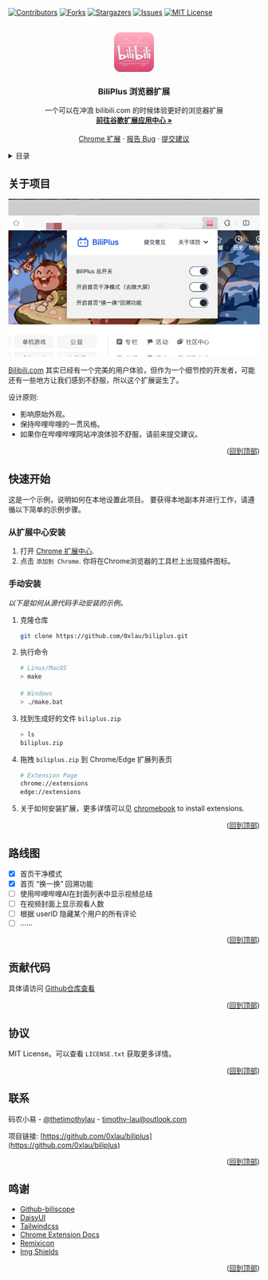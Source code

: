 <a name="readme-top"></a>


<!-- PROJECT SHIELDS -->
[![Contributors][contributors-shield]][contributors-url]
[![Forks][forks-shield]][forks-url]
[![Stargazers][stars-shield]][stars-url]
[![Issues][issues-shield]][issues-url]
[![MIT License][license-shield]][license-url]



<!-- PROJECT LOGO -->
<br />
<div align="center">
  <a href="https://github.com/0xlau/biliplus">
    <img src="img/logo_128.png" alt="Logo" width="80" height="80">
  </a>

  <h3 align="center">BiliPlus 浏览器扩展</h3>

  <p align="center">
    一个可以在冲浪 bilibili.com 的时候体验更好的浏览器扩展
    <br />
    <a href="https://chrome.google.com/webstore/detail/liddcdcjkpeaiblhebgihpmcaknpgbgk"><strong>前往谷歌扩展应用中心 »</strong></a>
    <br />
    <br />
    <a href="https://chrome.google.com/webstore/detail/liddcdcjkpeaiblhebgihpmcaknpgbgk">Chrome 扩展</a>
    ·
    <a href="https://github.com/0xlau/biliplus/issues">报告 Bug</a>
    ·
    <a href="https://github.com/0xlau/biliplus/issues">提交建议</a>
  </p>
</div>



<!-- TABLE OF CONTENTS -->
<details>
  <summary>目录</summary>
  <ol>
    <li>
      <a href="#关于项目">关于项目</a>
    </li>
    <li>
      <a href="#快速开始">快速开始</a>
      <ul>
        <li><a href="#从扩展中心安装">从扩展中心安装</a></li>
        <li><a href="#手动安装">手动安装</a></li>
      </ul>
    </li>
    <li><a href="#路线图">路线图</a></li>
    <li><a href="#贡献代码">贡献代码</a></li>
    <li><a href="#协议">协议</a></li>
    <li><a href="#联系">联系</a></li>
    <li><a href="#鸣谢">鸣谢</a></li>
  </ol>
</details>



<!-- ABOUT THE PROJECT -->
## 关于项目

<div align="center">
  <img src="img/screenshot.png"/>
</div>

[Bilibili.com](https://bilibili.com) 其实已经有一个完美的用户体验，但作为一个细节控的开发者，可能还有一些地方让我们感到不舒服，所以这个扩展诞生了。

设计原则:
* 影响原始外观。
* 保持哔哩哔哩的一贯风格。
* 如果你在哔哩哔哩网站冲浪体验不舒服，请前来提交建议。

<p align="right">(<a href="#readme-top">回到顶部</a>)</p>

<!-- GETTING STARTED -->
## 快速开始

这是一个示例，说明如何在本地设置此项目。
要获得本地副本并进行工作，请遵循以下简单的示例步骤。

### 从扩展中心安装

1. 打开 [Chrome 扩展中心](https://chrome.google.com/webstore/detail/liddcdcjkpeaiblhebgihpmcaknpgbgk).
2. 点击 `添加到 Chrome`.
你将在Chrome浏览器的工具栏上出现插件图标。

### 手动安装

_以下是如何从源代码手动安装的示例。_

1. 克隆仓库
   ```sh
   git clone https://github.com/0xlau/biliplus.git
   ```
2. 执行命令
   ```sh
   # Linux/MacOS
   > make

   # Windows
   > ./make.bat
   ```
3. 找到生成好的文件 `biliplus.zip`
   ```sh
   > ls
   biliplus.zip
   ```
4. 拖拽 `biliplus.zip` 到 Chrome/Edge 扩展列表页
    ```sh
    # Extension Page
    chrome://extensions
    edge://extensions
    ```
5. 关于如何安装扩展，更多详情可以见 [chromebook](https://support.google.com/chromebook/topic/3415446) to install extensions.

<p align="right">(<a href="#readme-top">回到顶部</a>)</p>

<!-- ROADMAP -->
## 路线图

- [x] 首页干净模式
- [x] 首页 “换一换” 回溯功能
- [ ] 使用哔哩哔哩AI在封面列表中显示视频总结
- [ ] 在视频封面上显示观看人数
- [ ] 根据 userID 隐藏某个用户的所有评论
- [ ] ......

<p align="right">(<a href="#readme-top">回到顶部</a>)</p>

<!-- CONTRIBUTING -->
## 贡献代码

具体请访问 [Github仓库查看](https://github.com/0xlau/biliplus)

<p align="right">(<a href="#readme-top">回到顶部</a>)</p>



<!-- LICENSE -->
## 协议

MIT License。可以查看 `LICENSE.txt` 获取更多详情。

<p align="right">(<a href="#readme-top">回到顶部</a>)</p>



<!-- CONTACT -->
## 联系

码农小易 - [@thetimothylau](https://twitter.com/thetimothylau) - timothy-lau@outlook.com

项目链接: [https://github.com/0xlau/biliplus](https://github.com/0xlau/biliplus)

<p align="right">(<a href="#readme-top">回到顶部</a>)</p>



<!-- ACKNOWLEDGMENTS -->
## 鸣谢

* [Github-biliscope](https://github.com/gaogaotiantian/biliscope)
* [DaisyUI](https://daisyui.com/)
* [Tailwindcss](https://tailwindcss.com/)
* [Chrome Extension Docs](https://developer.chrome.com/docs/extensions)
* [Remixicon](https://remixicon.com/)
* [Img Shields](https://shields.io)

<p align="right">(<a href="#readme-top">回到顶部</a>)</p>



<!-- MARKDOWN LINKS & IMAGES -->
<!-- https://www.markdownguide.org/basic-syntax/#reference-style-links -->
[contributors-shield]: https://img.shields.io/github/contributors/0xlau/biliplus.svg?style=for-the-badge
[contributors-url]: https://github.com/0xlau/biliplus/graphs/contributors
[forks-shield]: https://img.shields.io/github/forks/0xlau/biliplus.svg?style=for-the-badge
[forks-url]: https://github.com/0xlau/biliplus/network/members
[stars-shield]: https://img.shields.io/github/stars/0xlau/biliplus.svg?style=for-the-badge
[stars-url]: https://github.com/0xlau/biliplus/stargazers
[issues-shield]: https://img.shields.io/github/issues/0xlau/biliplus.svg?style=for-the-badge
[issues-url]: https://github.com/0xlau/biliplus/issues
[license-shield]: https://img.shields.io/github/license/0xlau/biliplus.svg?style=for-the-badge
[license-url]: https://github.com/0xlau/biliplus/blob/master/LICENSE.txt
[chrome-shield]: https://img.shields.io/badge/-Plugin_Download-black.svg?style=for-the-badge&colorB=555
[chrome-url]: https://chrome.com/

